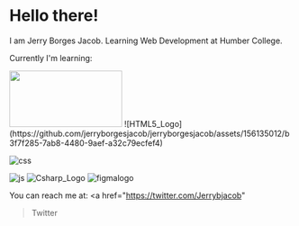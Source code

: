 # Hello there!

I am Jerry Borges Jacob. Learning Web Development at Humber College.

Currently I'm learning:

<img src="https://github.com/jerryborgesjacob/jerryborgesjacob/assets/156135012/b3f7f285-7ab8-4480-9aef-a32c79ecfef4" height = "100" width = "200">
![HTML5_Logo](https://github.com/jerryborgesjacob/jerryborgesjacob/assets/156135012/b3f7f285-7ab8-4480-9aef-a32c79ecfef4) 
 
  
  <div height = 200 width = 200 >   
    
    
![css](https://github.com/jerryborgesjacob/jerryborgesjacob/assets/156135012/f07cf3d9-65c4-4fc4-adca-b50b39a54d06)  </div>

![js](https://github.com/jerryborgesjacob/jerryborgesjacob/assets/156135012/37161f90-d3ab-45ce-880d-38ddfe644e87)
![Csharp_Logo](https://github.com/jerryborgesjacob/jerryborgesjacob/assets/156135012/fb346fb9-34d5-4675-9347-b7ded22bdfe4)
![figmalogo](https://github.com/jerryborgesjacob/jerryborgesjacob/assets/156135012/5af3bee6-bf25-4255-bbe1-258125068cab)


You can reach me at:
<a href="https://twitter.com/Jerrybjacob"
>Twitter</a>





<!--
**jerryborgesjacob/jerryborgesjacob** is a ✨ _special_ ✨ repository because its `README.md` (this file) appears on your GitHub profile.

Here are some ideas to get you started:

- 🔭 I’m currently working on ...
- 🌱 I’m currently learning ...
- 👯 I’m looking to collaborate on ...
- 🤔 I’m looking for help with ...
- 💬 Ask me about ...
- 📫 How to reach me: ...
- 😄 Pronouns: ...
- ⚡ Fun fact: ...

-->
